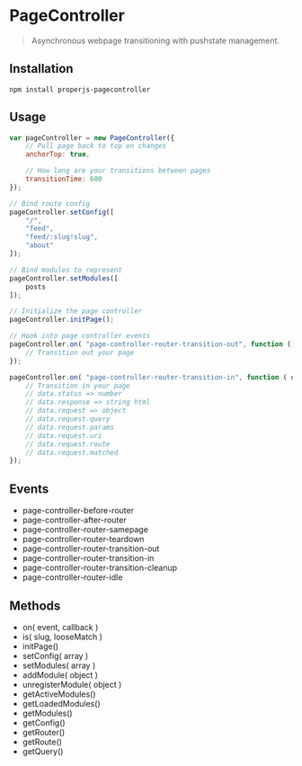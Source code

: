 PageController
==============

> Asynchronous webpage transitioning with pushstate management.



## Installation

```shell
npm install properjs-pagecontroller
```


## Usage
```javascript
var pageController = new PageController({
    // Pull page back to top on changes
    anchorTop: true,

    // How long are your transitions between pages
    transitionTime: 600
});

// Bind route config
pageController.setConfig([
    "/",
    "feed",
    "feed/:slug!slug",
    "about"
]);

// Bind modules to represent
pageController.setModules([
    posts
]);

// Initialize the page controller
pageController.initPage();

// Hook into page controller events
pageController.on( "page-controller-router-transition-out", function () {
    // Transition out your page
});

pageController.on( "page-controller-router-transition-in", function ( data ) {
    // Transition in your page
    // data.status => number
    // data.response => string html
    // data.request => object
    // data.request.query
    // data.request.params
    // data.request.uri
    // data.request.route
    // data.request.matched
});
```



## Events
- page-controller-before-router
- page-controller-after-router
- page-controller-router-samepage
- page-controller-router-teardown
- page-controller-router-transition-out
- page-controller-router-transition-in
- page-controller-router-transition-cleanup
- page-controller-router-idle



## Methods
- on( event, callback )
- is( slug, looseMatch )
- initPage()
- setConfig( array )
- setModules( array )
- addModule( object )
- unregisterModule( object )
- getActiveModules()
- getLoadedModules()
- getModules()
- getConfig()
- getRouter()
- getRoute()
- getQuery()